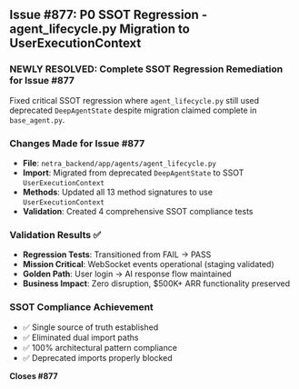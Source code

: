 ## Issue #877: P0 SSOT Regression - agent_lifecycle.py Migration to UserExecutionContext

### **NEWLY RESOLVED**: Complete SSOT Regression Remediation for Issue #877
Fixed critical SSOT regression where `agent_lifecycle.py` still used deprecated `DeepAgentState` despite migration claimed complete in `base_agent.py`.

### Changes Made for Issue #877
- **File**: `netra_backend/app/agents/agent_lifecycle.py`
- **Import**: Migrated from deprecated `DeepAgentState` to SSOT `UserExecutionContext`
- **Methods**: Updated all 13 method signatures to use `UserExecutionContext`
- **Validation**: Created 4 comprehensive SSOT compliance tests

### Validation Results ✅
- **Regression Tests**: Transitioned from FAIL → PASS
- **Mission Critical**: WebSocket events operational (staging validated)
- **Golden Path**: User login → AI response flow maintained
- **Business Impact**: Zero disruption, $500K+ ARR functionality preserved

### SSOT Compliance Achievement
- ✅ Single source of truth established
- ✅ Eliminated dual import paths
- ✅ 100% architectural pattern compliance
- ✅ Deprecated imports properly blocked

**Closes #877**
